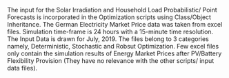 The input for the Solar Irradiation and Household Load Probabilistic/ Point Forecasts is incorporated in the Optimization scripts using Class/Object Inheritance.
The German Electricity Market Price data was taken from excel files.
Simulation time-frame is 24 hours with a 15-minute time resolution.
The Input Data is drawn for July, 2019.
The files belong to 3 categories namely, Deterministic, Stochastic and Robsut Optimization.
Few excel files only contain the simulation results of Energy Market Prices after PV/Battery Flexibility Provision (They have no relevance with the other scripts/ input data files).
